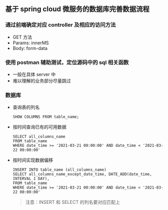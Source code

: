 ## 基于 spring cloud 微服务的数据库完善数据流程

  ### 通过前端确定对应 controller 及相应的访问方法
  * GET 方法
  * Params: innerMS
  * Body: form-data

  ### 使用 postman 辅助测试，定位源码中的 sql 相关函数
  * 一般在具体 server 中
  * 难以理解的业务部分尽量跳过

  ### 数据库
  * 查询表的列名
    ```mysql
    SHOW COLUMNS FROM table_name;
    ```
  * 按时间查询已有的可用数据
    ```mysql
    SELECT all_columns_name 
    FROM table_name 
    WHERE date_time >= '2021-03-21 00:00:00' AND date_time < '2021-03-22 00:00:00'
    ```
  * 按时间实现数据偏移
    ```mysql
    INSERT INTO table_name (all_columns_name)
    SELECT all_columns_name_except_date_time, DATE_ADD(date_time, INTERVAL 1 DAY),
    FROM table_name
    WHERE date_time >= '2021-03-21 00:00:00' AND date_time < '2021-03-22 00:00:00'
    ```
    > 注意：INSERT 和 SELECT 的列名要对应匹配上

